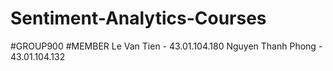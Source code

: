 # Sentiment-Analytics-Courses
#GROUP900
#MEMBER 
Le Van Tien           -   43.01.104.180
Nguyen Thanh Phong    -   43.01.104.132
